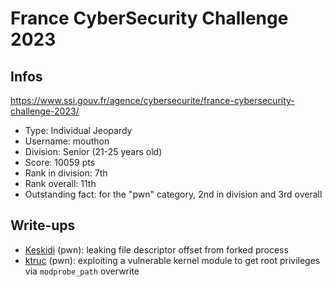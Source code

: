 # France CyberSecurity Challenge 2023

## Infos

https://www.ssi.gouv.fr/agence/cybersecurite/france-cybersecurity-challenge-2023/

- Type: Individual Jeopardy
- Username: mouthon
- Division: Senior (21-25 years old)
- Score: 10059 pts
- Rank in division: 7th
- Rank overall: 11th
- Outstanding fact: for the "pwn" category, 2nd in division and 3rd overall

## Write-ups

- [Keskidi](./Keskidi/) (pwn): leaking file descriptor offset from forked process
- [ktruc](./ktruc/) (pwn): exploiting a vulnerable kernel module to get root privileges via `modprobe_path` overwrite
